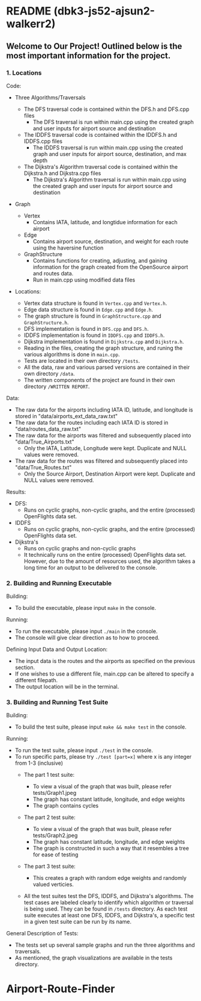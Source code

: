 # README (dbk3-js52-ajsun2-walkerr2)

## Welcome to Our Project! Outlined below is the most important information for the project.

### 1. Locations
Code:
- Three Algorithms/Traversals 
    - The DFS traversal code is contained within the DFS.h and DFS.cpp files
        - The DFS traversal is run within main.cpp using the created graph and user inputs for airport source and destination
    - The IDDFS traversal code is contained within the IDDFS.h and IDDFS.cpp files
        - The IDDFS traversal is run within main.cpp using the created graph and user inputs for airport source, destination, and max depth
    - The Dijkstra's Algorithm traversal code is contained within the Dijkstra.h and Dijkstra.cpp files
        - The Dijkstra's Algorithm traversal is run within main.cpp using the created graph and user inputs for airport source and destination

- Graph
    - Vertex
        - Contains IATA, latitude, and longtidue information for each airport
    - Edge
        - Contains airport source, destination, and weight for each route using the haversine function
    - GraphStructure
        - Contains functions for creating, adjusting, and gaining information for the graph created from the OpenSource airport and routes data.
        - Run in main.cpp using modified data files

- Locations:
    - Vertex data structure is found in `Vertex.cpp` and `Vertex.h`. 
    - Edge data structure is found in `Edge.cpp` and `Edge.h`. 
    - The graph structure is found in `GraphStructure.cpp` and `GraphStructure.h`. 
    - DFS implementation is found in `DFS.cpp` and `DFS.h`.
    - IDDFS implementation is found in `IDDFS.cpp` and `IDDFS.h`.
    - Dijkstra implementation is found in `Dijkstra.cpp` and `Dijkstra.h`.
    - Reading in the files, creating the graph structure, and runing the various algorithms is done in `main.cpp`.
    - Tests are located in their own directory `/tests`. 
    - All the data, raw and various parsed versions are contained in their own directory `/data`.
    - The written components of the project are found in their own directory `/WRITTEN REPORT`.

Data:
- The raw data for the airports including IATA ID, latitude, and longitude is stored in "data/airports_ext_data_raw.txt"
- The raw data for the routes including each IATA ID is stored in "data/routes_data_raw.txt"
- The raw data for the airports was filtered and subsequently placed into "data/True_Airports.txt"
    - Only the IATA, Latitude, Longitude were kept. Duplicate and NULL values were removed.
- The raw data for the routes was filtered and subsequently placed into "data/True_Routes.txt"
    - Only the Source Airport, Destination Airport were kept. Duplicate and NULL values were removed.

Results:
- DFS:
    - Runs on cyclic graphs, non-cyclic graphs, and the entire (processed) OpenFlights data set.    
- IDDFS
    - Runs on cyclic graphs, non-cyclic graphs, and the entire (processed) OpenFlights data set. 
- Dijkstra's
    - Runs on cyclic graphs and non-cyclic graphs    
    - It technically runs on the entire (processed) OpenFlights data set. However, due to the amount of resources used, the algorithm takes a long time for an output to be delivered to the console.

### 2. Building and Running Executable
Building:
- To build the executable, please input `make` in the console.

Running:
- To run the executable, please input `./main` in the console.
- The console will give clear direction as to how to proceed.

Defining Input Data and Output Location:
- The input data is the routes and the airports as specified on the previous section.
- If one wishes to use a different file, main.cpp can be altered to specify a different filepath.
- The output location will be in the terminal.

### 3. Building and Running Test Suite
Building:
- To build the test suite, please input `make && make test` in the console.

Running:
- To run the test suite, please input `./test` in the console.
- To run specific parts, please try `./test [part=x]` where x is any integer from 1-3 (inclusive)
    - The part 1 test suite:
        -  To view a visual of the graph that was built, please refer tests/Graph1.jpeg
        -  The graph has constant latitude, longitude, and edge weights
        -  The graph contains cycles
    - The part 2 test suite:
        -  To view a visual of the graph that was built, please refer tests/Graph2.jpeg 
        -  The graph has constant latitude, longitude, and edge weights
        -  The graph is constructed in such a way that it resembles a tree for ease of testing

    - The part 3 test suite: 
        - This creates a graph with random edge weights and randomly valued verticies.
 
    -  All the test suites test the DFS, IDDFS, and Dijkstra's algorithms. The test cases are labeled clearly to identify which algorithm or traversal is being used. They can be found in `/tests` directory. As each test suite executes at least one DFS, IDDFS, and Dijkstra's, a specific test in a given test suite can be run by its name. 

General Description of Tests:
- The tests set up several sample graphs and run the three algorithms and traversals.
- As mentioned, the graph visualizations are available in the tests directory.
# Airport-Route-Finder
